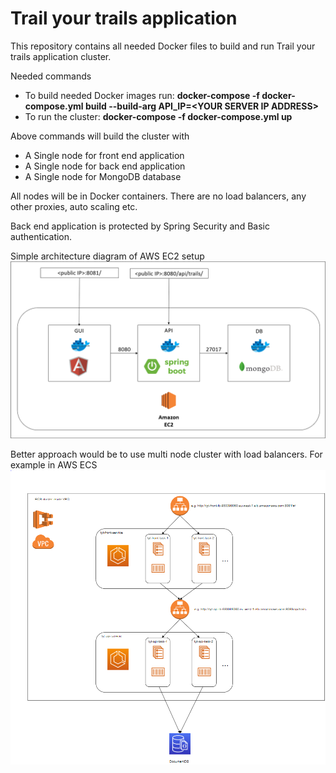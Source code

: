 # Trail your trails application

This repository contains all needed Docker files to build and run Trail your trails application cluster.

Needed commands
- To build needed Docker images run: 	**docker-compose -f docker-compose.yml build --build-arg API_IP=\<YOUR SERVER IP ADDRESS\>**
- To run the cluster: **docker-compose -f docker-compose.yml up**
 
Above commands will build the cluster with
- A Single node for front end application
- A Single node for back end application
- A Single node for MongoDB database

All nodes will be in Docker containers. There are no load balancers, any other proxies, auto scaling etc.

Back end application is protected by Spring Security and Basic authentication.

Simple architecture diagram of AWS EC2 setup
![AWS EC2 setup](./Docker-setup.PNG)

Better approach would be to use multi node cluster with load balancers. For example in AWS ECS
![AWS ECS setup](./ECS-setup.PNG)